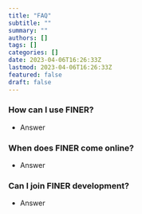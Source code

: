 ```yaml
---
title: "FAQ"
subtitle: ""
summary: ""
authors: []
tags: []
categories: []
date: 2023-04-06T16:26:33Z
lastmod: 2023-04-06T16:26:33Z
featured: false
draft: false
---
```


### How can I use FINER?
- Answer

### When does FINER come online?
- Answer

### Can I join FINER development?
- Answer

